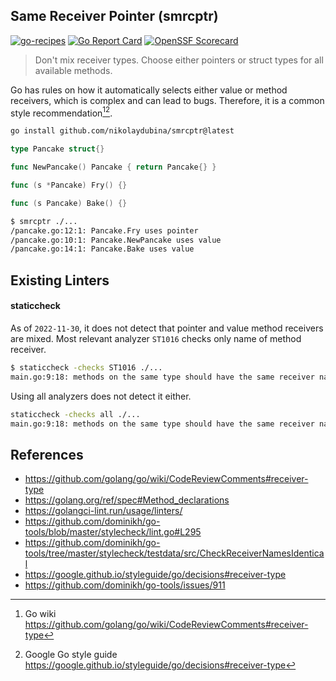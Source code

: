 ## Same Receiver Pointer (smrcptr)

[![go-recipes](https://raw.githubusercontent.com/nikolaydubina/go-recipes/main/badge.svg?raw=true)](https://github.com/nikolaydubina/go-recipes)
[![Go Report Card](https://goreportcard.com/badge/github.com/nikolaydubina/smrcptr)](https://goreportcard.com/report/github.com/nikolaydubina/smrcptr)
[![OpenSSF Scorecard](https://api.securityscorecards.dev/projects/github.com/nikolaydubina/smrcptr/badge)](https://securityscorecards.dev/viewer/?uri=github.com/nikolaydubina/smrcptr)

> Don't mix receiver types. Choose either pointers or struct types for all available methods.

Go has rules on how it automatically selects either value or method receivers, which is complex and can lead to bugs.
Therefore, it is a common style recommendation[^1][^2].

```bash
go install github.com/nikolaydubina/smrcptr@latest
```

```go
type Pancake struct{}

func NewPancake() Pancake { return Pancake{} }

func (s *Pancake) Fry() {}

func (s Pancake) Bake() {}
```

```bash
$ smrcptr ./...
/pancake.go:12:1: Pancake.Fry uses pointer
/pancake.go:10:1: Pancake.NewPancake uses value
/pancake.go:14:1: Pancake.Bake uses value
```

## Existing Linters

#### staticcheck

As of `2022-11-30`, it does not detect that pointer and value method receivers are mixed.
Most relevant analyzer `ST1016` checks only name of method receiver.

```bash
$ staticcheck -checks ST1016 ./...    
main.go:9:18: methods on the same type should have the same receiver name (seen 1x "v", 2x "s") (ST1016)
```

Using all analyzers does not detect it either.
```bash
staticcheck -checks all ./...
main.go:9:18: methods on the same type should have the same receiver name (seen 1x "v", 2x "s") (ST1016)
```

## References

* https://github.com/golang/go/wiki/CodeReviewComments#receiver-type
* https://golang.org/ref/spec#Method_declarations
* https://golangci-lint.run/usage/linters/
* https://github.com/dominikh/go-tools/blob/master/stylecheck/lint.go#L295
* https://github.com/dominikh/go-tools/tree/master/stylecheck/testdata/src/CheckReceiverNamesIdentical
* https://google.github.io/styleguide/go/decisions#receiver-type
* https://github.com/dominikh/go-tools/issues/911

[^1]: Go wiki https://github.com/golang/go/wiki/CodeReviewComments#receiver-type
[^2]: Google Go style guide https://google.github.io/styleguide/go/decisions#receiver-type
